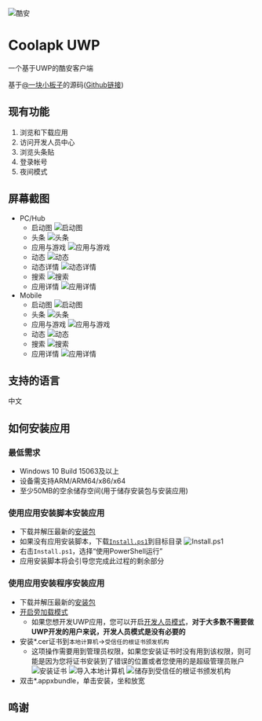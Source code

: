![酷安](https://coolapk.com/static/images/header-logo.png)

# Coolapk UWP
一个基于UWP的酷安客户端

基于[@一块小板子](http://www.coolapk.com/u/695942)的源码([Github链接](https://github.com/oboard/CoolApk-UWP))

## 现有功能
1. 浏览和下载应用
2. 访问开发人员中心
3. 浏览头条贴
4. 登录帐号
5. 夜间模式

## 屏幕截图
- PC/Hub
  - 启动图
  ![启动图](Screenshots/2019-10-13-123321.png)
  - 头条
  ![头条](Screenshots/2019-10-13-130542.jpg)
  - 应用与游戏
  ![应用与游戏](Screenshots/2019-10-13-125244.jpg)
  - 动态
  ![动态](Screenshots/2019-10-13-124904.jpg)
  - 动态详情
  ![动态详情](Screenshots/2019-10-13-124940.jpg)
  - 搜索
  ![搜索](Screenshots/2019-10-13-132516.jpg)
  - 应用详情
  ![应用详情](Screenshots/批注-2019-10-13-132558.jpg)
- Mobile
  - 启动图
  ![启动图](http://image.coolapk.com/feed/2019/1011/21/1049834_df0515be_0447_7124@480x800.jpeg.m.jpg)
  - 头条
  ![头条](http://image.coolapk.com/feed/2019/1011/21/1049834_51aa286c_0447_7126@480x800.jpeg.m.jpg)
  - 应用与游戏
  ![应用与游戏](http://image.coolapk.com/feed/2019/1011/21/1049834_1157a574_0447_7131@480x800.jpeg.m.jpg)
  - 动态
  ![动态](http://m.qpic.cn/psb?/V11c3we24eJ6Sb/3oTZ12V7J7TBVWAEv7yQLxbfGYdInRsiTPSPbHJ6Eis!/b/dLYAAAAAAAAA&bo=4AEgAwAAAAABB.I!&rf=viewer_4)
  - 搜索
  ![搜索](http://image.coolapk.com/feed/2019/1011/21/1049834_bd0a2a3d_0447_7133@480x800.jpeg.m.jpg)
  - 应用详情
  ![应用详情](http://image.coolapk.com/feed/2019/1011/21/1049834_0e5928bf_0447_7134@480x800.jpeg.m.jpg)

## 支持的语言
中文

## 如何安装应用
### 最低需求
- Windows 10 Build 15063及以上
- 设备需支持ARM/ARM64/x86/x64
- 至少50MB的空余储存空间(用于储存安装包与安装应用)

### 使用应用安装脚本安装应用
- 下载并解压最新的[安装包](https://github.com/Tangent-90/Coolapk-UWP/releases)
- 如果没有应用安装脚本，下载[`Install.ps1`](Install.ps1)到目标目录
![Install.ps1](Screenshots/Snipaste_2019-10-12_22-49-11.png)
- 右击`Install.ps1`，选择“使用PowerShell运行”
- 应用安装脚本将会引导您完成此过程的剩余部分

### 使用应用安装程序安装应用
- 下载并解压最新的[安装包](https://github.com/Tangent-90/Coolapk-UWP/releases)
- [开启旁加载模式](https://www.windowscentral.com/how-enable-windows-10-sideload-apps-outside-store)
  - 如果您想开发UWP应用，您可以开启[开发人员模式](https://docs.microsoft.com/zh-cn/windows/uwp/get-started/enable-your-device-for-development)，**对于大多数不需要做UWP开发的用户来说，开发人员模式是没有必要的**
- 安装*.cer证书到`本地计算机`→`受信任的根证书颁发机构`
  - 这项操作需要用到管理员权限，如果您安装证书时没有用到该权限，则可能是因为您将证书安装到了错误的位置或者您使用的是超级管理员账户
  ![安装证书](Screenshots/Snipaste_2019-10-12_22-46-37.png)
  ![导入本地计算机](Screenshots/Snipaste_2019-10-12_22-47-51.png)
  ![储存到受信任的根证书颁发机构](Screenshots/Snipaste_2019-10-12_22-48-11.png)
- 双击*.appxbundle，单击安装，坐和放宽
## 鸣谢
